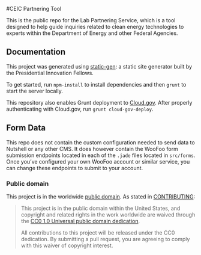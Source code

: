 #CEIC Partnering Tool

This is the public repo for the Lab Partnering Service, which is a tool designed
to help guide inquiries related to clean energy technologies to experts within
the Department of Energy and other Federal Agencies.

## Documentation
This project was generated using [static-gen](https://github.com/presidential-innovation-fellows/static-gen): a static site generator built by
the Presidential Innovation Fellows.

To get started, run `npm-install` to install dependencies and then `grunt` to
start the server locally.

This repository also enables Grunt deployment to [Cloud.gov](https://cloud.gov).
After properly authenticating with Cloud.gov, run `grunt cloud-gov-deploy`.

## Form Data
This repo does not contain the custom configuration needed to send data
to Nutshell or any other CMS. It does however contain the WooFoo form submission endpoints located in each of the `.jade` files located in `src/forms`. Once
you’ve configured your own WooFoo account or similar service, you can change
these endpoints to submit to your account.

### Public domain

This project is in the worldwide [public domain](LICENSE.md). As stated in [CONTRIBUTING](CONTRIBUTING.md):

> This project is in the public domain within the United States, and copyright and related rights in the work worldwide are waived through the [CC0 1.0 Universal public domain dedication](https://creativecommons.org/publicdomain/zero/1.0/).
>
> All contributions to this project will be released under the CC0 dedication. By submitting a pull request, you are agreeing to comply with this waiver of copyright interest.
